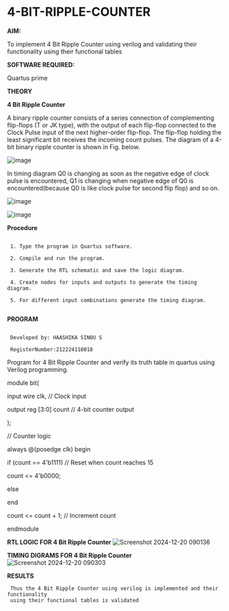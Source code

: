 # 4-BIT-RIPPLE-COUNTER

**AIM:**

To implement  4 Bit Ripple Counter using verilog and validating their functionality using their functional tables

**SOFTWARE REQUIRED:**

Quartus prime

**THEORY**

**4 Bit Ripple Counter**

A binary ripple counter consists of a series connection of complementing flip-flops (T or JK type), with the output of each flip-flop connected to the Clock Pulse input of the next higher-order flip-flop. The flip-flop holding the least significant bit receives the incoming count pulses. The diagram of a 4-bit binary ripple counter is shown in Fig. below.

![image](https://github.com/naavaneetha/4-BIT-RIPPLE-COUNTER/assets/154305477/cb4b74d4-31ab-4359-95d0-d22e67daba13)

In timing diagram Q0 is changing as soon as the negative edge of clock pulse is encountered, Q1 is changing when negative edge of Q0 is encountered(because Q0 is like clock pulse for second flip flop) and so on.

![image](https://github.com/naavaneetha/4-BIT-RIPPLE-COUNTER/assets/154305477/a573a7d6-014e-4e54-93e6-e2ac9530960b)

![image](https://github.com/naavaneetha/4-BIT-RIPPLE-COUNTER/assets/154305477/85e1958a-2fc1-49bb-9a9f-d58ccbf3663c)

**Procedure**

```

 1. Type the program in Quartus software.

 2. Compile and run the program.

 3. Generate the RTL schematic and save the logic diagram.

 4. Create nodes for inputs and outputs to generate the timing diagram.

 5. For different input combinations generate the timing diagram.


```

**PROGRAM**

```

 Developed by: HAASHIKA SINOU S

 RegisterNumber:212224110018

```
 Program for 4 Bit Ripple Counter and verify its truth table in quartus using Verilog
 programming.

 
 module bit(
 
 input wire clk, // Clock input
 
 output reg [3:0] count // 4-bit counter output
 
 );
 
 // Counter logic
 
 always @(posedge clk) begin
 
 if (count == 4'b1111) // Reset when count reaches 15
 
 count <= 4'b0000;
 
 else
 
 end
 
 count <= count + 1; // Increment count
 
 endmodule
 
**RTL LOGIC FOR 4 Bit Ripple Counter**
![Screenshot 2024-12-20 090136](https://github.com/user-attachments/assets/3e814719-bf2f-4c3f-8292-4aefea58d1d5)


**TIMING DIGRAMS FOR 4 Bit Ripple Counter**
![Screenshot 2024-12-20 090303](https://github.com/user-attachments/assets/4c432b81-c811-4b89-839b-acea331c0529)


**RESULTS**
```
 Thus the 4 Bit Ripple Counter using verilog is implemented and their functionality
 using their functional tables is validated
```
